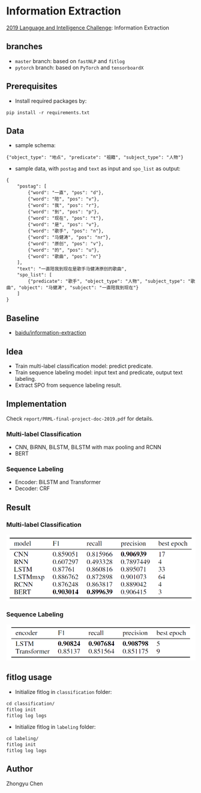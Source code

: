 # Information Extraction 

[2019 Language and Intelligence Challenge](http://lic2019.ccf.org.cn/): Information Extraction 

## branches

* `master` branch: based on `fastNLP` and `fitlog`
* `pytorch` branch: based on `PyTorch` and `tensorboardX`

## Prerequisites

* Install required packages by:
```angular2
pip install -r requirements.txt
```

## Data

* sample schema:

```
{"object_type": "地点", "predicate": "祖籍", "subject_type": "人物"}
```

* sample data, with `postag` and `text` as input and `spo_list` as output:

```
{
    "postag": [
        {"word": "一直", "pos": "d"}, 
        {"word": "陪", "pos": "v"}, 
        {"word": "我", "pos": "r"}, 
        {"word": "到", "pos": "p"}, 
        {"word": "现在", "pos": "t"}, 
        {"word": "是", "pos": "v"}, 
        {"word": "歌手", "pos": "n"}, 
        {"word": "马健涛", "pos": "nr"}, 
        {"word": "原创", "pos": "v"}, 
        {"word": "的", "pos": "u"}, 
        {"word": "歌曲", "pos": "n"}
    ], 
    "text": "一直陪我到现在是歌手马健涛原创的歌曲", 
    "spo_list": [
        {"predicate": "歌手", "object_type": "人物", "subject_type": "歌曲", "object": "马健涛", "subject": "一直陪我到现在"}
    ]
}
```

## Baseline

* [baidu/information-extraction](https://github.com/baidu/information-extraction)

## Idea

* Train multi-label classification model: predict predicate.
* Train sequence labeling model: input text and predicate, output text labeling.
* Extract SPO from sequence labeling result.

## Implementation

Check `report/PRML-final-project-doc-2019.pdf` for details.

### Multi-label Classification

* CNN, BiRNN, BiLSTM, BiLSTM with max pooling and RCNN
* BERT

### Sequence Labeling

* Encoder: BiLSTM and Transformer
* Decoder: CRF

## Result

### Multi-label Classification

![classification](pic/classification_result.png)

### Sequence Labeling

![labeling](pic/labeling_result.png)

## fitlog usage

* Initialize fitlog in `classification` folder:
```
cd classification/
fitlog init
fitlog log logs
```
* Initialize fitlog in `labeling` folder:
```
cd labeling/
fitlog init
fitlog log logs
```

## Author

Zhongyu Chen
